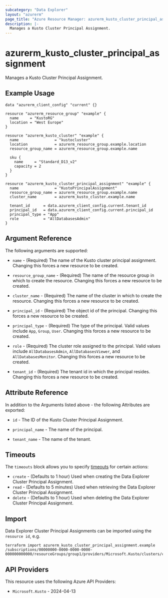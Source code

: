 ```yaml
---
subcategory: "Data Explorer"
layout: "azurerm"
page_title: "Azure Resource Manager: azurerm_kusto_cluster_principal_assignment"
description: |-
  Manages a Kusto Cluster Principal Assignment.
---
```


# azurerm_kusto_cluster_principal_assignment

Manages a Kusto Cluster Principal Assignment.

## Example Usage

```hcl
data "azurerm_client_config" "current" {}

resource "azurerm_resource_group" "example" {
  name     = "KustoRG"
  location = "West Europe"
}

resource "azurerm_kusto_cluster" "example" {
  name                = "kustocluster"
  location            = azurerm_resource_group.example.location
  resource_group_name = azurerm_resource_group.example.name

  sku {
    name     = "Standard_D13_v2"
    capacity = 2
  }
}

resource "azurerm_kusto_cluster_principal_assignment" "example" {
  name                = "KustoPrincipalAssignment"
  resource_group_name = azurerm_resource_group.example.name
  cluster_name        = azurerm_kusto_cluster.example.name

  tenant_id      = data.azurerm_client_config.current.tenant_id
  principal_id   = data.azurerm_client_config.current.principal_id
  principal_type = "App"
  role           = "AllDatabasesAdmin"
}
```

## Argument Reference

The following arguments are supported:

* `name` - (Required) The name of the Kusto cluster principal assignment. Changing this forces a new resource to be created.

* `resource_group_name` - (Required) The name of the resource group in which to create the resource. Changing this forces a new resource to be created.

* `cluster_name` - (Required) The name of the cluster in which to create the resource. Changing this forces a new resource to be created.

* `principal_id` - (Required) The object id of the principal. Changing this forces a new resource to be created.

* `principal_type` - (Required) The type of the principal. Valid values include `App`, `Group`, `User`. Changing this forces a new resource to be created.

* `role` - (Required) The cluster role assigned to the principal. Valid values include `AllDatabasesAdmin`, `AllDatabasesViewer`, and `AllDatabasesMonitor`. Changing this forces a new resource to be created.

* `tenant_id` - (Required) The tenant id in which the principal resides. Changing this forces a new resource to be created.

## Attribute Reference

In addition to the Arguments listed above - the following Attributes are exported:

* `id` - The ID of the Kusto Cluster Principal Assignment.

* `principal_name` - The name of the principal.

* `tenant_name` - The name of the tenant.

## Timeouts

The `timeouts` block allows you to specify [timeouts](https://developer.hashicorp.com/terraform/language/resources/configure#define-operation-timeouts) for certain actions:

* `create` - (Defaults to 1 hour) Used when creating the Data Explorer Cluster Principal Assignment.
* `read` - (Defaults to 5 minutes) Used when retrieving the Data Explorer Cluster Principal Assignment.
* `delete` - (Defaults to 1 hour) Used when deleting the Data Explorer Cluster Principal Assignment.

## Import

Data Explorer Cluster Principal Assignments can be imported using the `resource id`, e.g.

```shell
terraform import azurerm_kusto_cluster_principal_assignment.example /subscriptions/00000000-0000-0000-0000-000000000000/resourceGroups/group1/providers/Microsoft.Kusto/clusters/cluster1/principalAssignments/assignment1
```

## API Providers
<!-- This section is generated, changes will be overwritten -->
This resource uses the following Azure API Providers:

* `Microsoft.Kusto` - 2024-04-13
